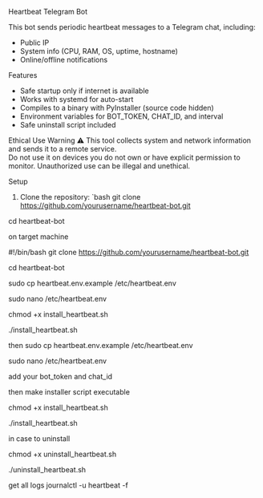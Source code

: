 Heartbeat Telegram Bot

This bot sends periodic heartbeat messages to a Telegram chat, including:
- Public IP
- System info (CPU, RAM, OS, uptime, hostname)
- Online/offline notifications

Features
- Safe startup only if internet is available
- Works with systemd for auto-start
- Compiles to a binary with PyInstaller (source code hidden)
- Environment variables for BOT_TOKEN, CHAT_ID, and interval
- Safe uninstall script included

Ethical Use Warning ⚠️
This tool collects system and network information and sends it to a remote service.  
Do not use it on devices you do not own or have explicit permission to monitor.
Unauthorized use can be illegal and unethical.

Setup
1. Clone the repository:
`bash
git clone https://github.com/yourusername/heartbeat-bot.git

cd heartbeat-bot

on target machine 

#!/bin/bash
git clone https://github.com/yourusername/heartbeat-bot.git

cd heartbeat-bot

sudo cp heartbeat.env.example /etc/heartbeat.env

sudo nano /etc/heartbeat.env

chmod +x install_heartbeat.sh

./install_heartbeat.sh

then 
sudo cp heartbeat.env.example /etc/heartbeat.env

sudo nano /etc/heartbeat.env

add your 
bot_token
and 
chat_id

then make installer script executable 

chmod +x install_heartbeat.sh

./install_heartbeat.sh

in case to uninstall 

chmod +x uninstall_heartbeat.sh

./uninstall_heartbeat.sh


get all logs
journalctl -u heartbeat -f




